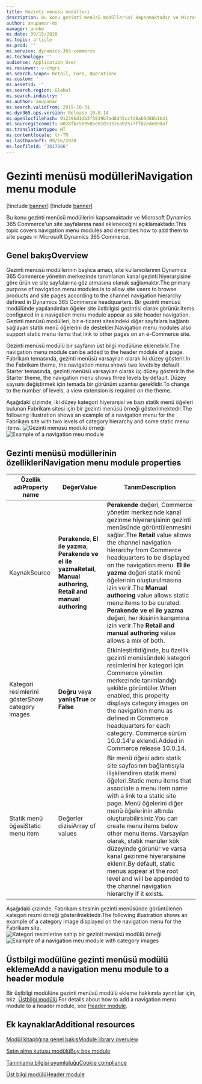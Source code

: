 ```yaml
---
title: Gezinti menüsü modülleri
description: Bu konu gezinti menüsü modüllerini kapsamaktadır ve Microsoft Dynamics 365 Commerce'un site sayfalarına nasıl ekleneceğini açıklamaktadır.
author: anupamar-ms
manager: annbe
ms.date: 09/15/2020
ms.topic: article
ms.prod: ''
ms.service: dynamics-365-commerce
ms.technology: ''
audience: Application User
ms.reviewer: v-chgri
ms.search.scope: Retail, Core, Operations
ms.custom: ''
ms.assetid: ''
ms.search.region: Global
ms.search.industry: ''
ms.author: anupamar
ms.search.validFrom: 2019-10-31
ms.dyn365.ops.version: Release 10.0.14
ms.openlocfilehash: 91239bd1db3f5819b7ad8d45ccfd8ab0d88b1b41
ms.sourcegitcommit: 8028fbc5b9585e87d3331ea02577ff82ede090af
ms.translationtype: HT
ms.contentlocale: tr-TR
ms.lasthandoff: 09/16/2020
ms.locfileid: "3817886"
---
```

# <a name="navigation-menu-module"></a><span data-ttu-id="ae1a5-103">Gezinti menüsü modülleri</span><span class="sxs-lookup"><span data-stu-id="ae1a5-103">Navigation menu module</span></span>

[!include [banner](includes/banner.md)]
[!include [banner](includes/preview-banner.md)]

<span data-ttu-id="ae1a5-104">Bu konu gezinti menüsü modüllerini kapsamaktadır ve Microsoft Dynamics 365 Commerce'un site sayfalarına nasıl ekleneceğini açıklamaktadır.</span><span class="sxs-lookup"><span data-stu-id="ae1a5-104">This topic covers navigation menu modules and describes how to add them to site pages in Microsoft Dynamics 365 Commerce.</span></span>

## <a name="overview"></a><span data-ttu-id="ae1a5-105">Genel bakış</span><span class="sxs-lookup"><span data-stu-id="ae1a5-105">Overview</span></span>

<span data-ttu-id="ae1a5-106">Gezinti menüsü modüllerinin başlıca amacı, site kullanıcılarının Dynamics 365 Commerce yönetim merkezinde tanımlanan kanal gezinti hiyerarşisine göre ürün ve site sayfalarına göz atmasına olanak sağlamaktır.</span><span class="sxs-lookup"><span data-stu-id="ae1a5-106">The primary purpose of navigation menu modules is to allow site users to browse products and site pages according to the channel navigation hierarchy defined in Dynamics 365 Commerce headquarters.</span></span> <span data-ttu-id="ae1a5-107">Bir gezinti menüsü modülünde yapılandırılan öğeler site üstbilgisi gezintisi olarak görünür.</span><span class="sxs-lookup"><span data-stu-id="ae1a5-107">Items configured in a navigation menu module appear as site header navigation.</span></span> <span data-ttu-id="ae1a5-108">Gezinti menüsü modülleri, bir e-ticaret sitesindeki diğer sayfalara bağlantı sağlayan statik menü öğelerini de destekler.</span><span class="sxs-lookup"><span data-stu-id="ae1a5-108">Navigation menu modules also support static menu items that link to other pages on an e-Commerce site.</span></span>

<span data-ttu-id="ae1a5-109">Gezinti menüsü modülü bir sayfanın üst bilgi modülüne eklenebilir.</span><span class="sxs-lookup"><span data-stu-id="ae1a5-109">The navigation menu module can be added to the header module of a page.</span></span> <span data-ttu-id="ae1a5-110">Fabrikam temasında, gezinti menüsü varsayılan olarak iki düzey gösterir.</span><span class="sxs-lookup"><span data-stu-id="ae1a5-110">In the Fabrikam theme, the navigation menu shows two levels by default.</span></span> <span data-ttu-id="ae1a5-111">Starter temasında, gezinti menüsü varsayılan olarak üç düzey gösterir.</span><span class="sxs-lookup"><span data-stu-id="ae1a5-111">In the Starter theme, the navigation menu shows three levels by default.</span></span> <span data-ttu-id="ae1a5-112">Düzey sayısını değiştirmek için temada bir görünüm uzantısı gereklidir.</span><span class="sxs-lookup"><span data-stu-id="ae1a5-112">To change to the number of levels, a view extension is required on the theme.</span></span>

<span data-ttu-id="ae1a5-113">Aşağıdaki çizimde, iki düzey kategori hiyerarşisi ve bazı statik menü öğeleri bulunan Fabrikam sitesi için bir gezinti menüsü örneği gösterilmektedir.</span><span class="sxs-lookup"><span data-stu-id="ae1a5-113">The following illustration shows an example of a navigation menu for the Fabrikam site with two levels of category hierarchy and some static menu items.</span></span>
<span data-ttu-id="ae1a5-114">![Gezinti menüsü modülü örneği](./media/ecommerce-header.png)</span><span class="sxs-lookup"><span data-stu-id="ae1a5-114">![Example of a navigation meu module](./media/ecommerce-header.png)</span></span>

## <a name="navigation-menu-module-properties"></a><span data-ttu-id="ae1a5-115">Gezinti menüsü modüllerinin özellikleri</span><span class="sxs-lookup"><span data-stu-id="ae1a5-115">Navigation menu module properties</span></span>

| <span data-ttu-id="ae1a5-116">Özellik adı</span><span class="sxs-lookup"><span data-stu-id="ae1a5-116">Property name</span></span>             | <span data-ttu-id="ae1a5-117">Değer</span><span class="sxs-lookup"><span data-stu-id="ae1a5-117">Value</span></span>                 | <span data-ttu-id="ae1a5-118">Tanım</span><span class="sxs-lookup"><span data-stu-id="ae1a5-118">Description</span></span> |
|---------------------------|-----------------------|-------------|
| <span data-ttu-id="ae1a5-119">Kaynak</span><span class="sxs-lookup"><span data-stu-id="ae1a5-119">Source</span></span>                  | <span data-ttu-id="ae1a5-120">**Perakende**, **El ile yazma**, **Perakende ve el ile yazma**</span><span class="sxs-lookup"><span data-stu-id="ae1a5-120">**Retail**, **Manual authoring**, **Retail and manual authoring**</span></span> | <span data-ttu-id="ae1a5-121">**Perakende** değeri, Commerce yönetim merkezinde kanal gezinme hiyerarşisinin gezinti menüsünde görüntülenmesini sağlar.</span><span class="sxs-lookup"><span data-stu-id="ae1a5-121">The **Retail** value allows the channel navigation hierarchy from Commerce headquarters to be displayed on the navigation menu.</span></span> <span data-ttu-id="ae1a5-122">**El ile yazma** değeri statik menü öğelerinin oluşturulmasına izin verir.</span><span class="sxs-lookup"><span data-stu-id="ae1a5-122">The **Manual authoring** value allows static menu items to be curated.</span></span> <span data-ttu-id="ae1a5-123">**Perakende ve el ile yazma** değeri, her ikisinin karışımına izin verir.</span><span class="sxs-lookup"><span data-stu-id="ae1a5-123">The **Retail and manual authoring** value allows a mix of both.</span></span> |
| <span data-ttu-id="ae1a5-124">Kategori resimlerini göster</span><span class="sxs-lookup"><span data-stu-id="ae1a5-124">Show category images</span></span> | <span data-ttu-id="ae1a5-125">**Doğru** veya **yanlış**</span><span class="sxs-lookup"><span data-stu-id="ae1a5-125">**True** or **False**</span></span>    | <span data-ttu-id="ae1a5-126">Etkinleştirildiğinde, bu özellik gezinti menüsündeki kategori resimlerini her kategori için Commerce yönetim merkezinde tanımlandığı şekilde görüntüler.</span><span class="sxs-lookup"><span data-stu-id="ae1a5-126">When enabled, this property displays category images on the navigation menu as defined in Commerce headquarters for each category.</span></span> <span data-ttu-id="ae1a5-127">Commerce sürüm 10.0.14'e eklendi.</span><span class="sxs-lookup"><span data-stu-id="ae1a5-127">Added in Commerce release 10.0.14.</span></span> |
| <span data-ttu-id="ae1a5-128">Statik menü öğesi</span><span class="sxs-lookup"><span data-stu-id="ae1a5-128">Static menu item</span></span>| <span data-ttu-id="ae1a5-129">Değerler dizisi</span><span class="sxs-lookup"><span data-stu-id="ae1a5-129">Array of values</span></span>| <span data-ttu-id="ae1a5-130">Bir menü öğesi adını statik site sayfasının bağlantısıyla ilişkilendiren statik menü öğeleri.</span><span class="sxs-lookup"><span data-stu-id="ae1a5-130">Static menu items that associate a menu item name with a link to a static site page.</span></span> <span data-ttu-id="ae1a5-131">Menü öğelerini diğer menü öğelerinin altında oluşturabilirsiniz.</span><span class="sxs-lookup"><span data-stu-id="ae1a5-131">You can create menu items below other menu items.</span></span> <span data-ttu-id="ae1a5-132">Varsayılan olarak, statik menüler kök düzeyinde görünür ve varsa kanal gezinme hiyerarşisine eklenir.</span><span class="sxs-lookup"><span data-stu-id="ae1a5-132">By default, static menus appear at the root level and will be appended to the channel navigation hierarchy if it exists.</span></span> |

<span data-ttu-id="ae1a5-133">Aşağıdaki çizimde, Fabrikam sitesinin gezinti menüsünde görüntülenen kategori resmi örneği gösterilmektedir.</span><span class="sxs-lookup"><span data-stu-id="ae1a5-133">The following illustration shows an example of a category image displayed on the navigation menu for the Fabrikam site.</span></span>
<span data-ttu-id="ae1a5-134">![Kategori resimlerine sahip bir gezinti menüsü modülü örneği](./media/ecommerce-categoryimages.PNG)</span><span class="sxs-lookup"><span data-stu-id="ae1a5-134">![Example of a navigation meu module with category images](./media/ecommerce-categoryimages.PNG)</span></span>

## <a name="add-a-navigation-menu-module-to-a-header-module"></a><span data-ttu-id="ae1a5-135">Üstbilgi modülüne gezinti menüsü modülü ekleme</span><span class="sxs-lookup"><span data-stu-id="ae1a5-135">Add a navigation menu module to a header module</span></span>

<span data-ttu-id="ae1a5-136">Bir üstbilgi modülüne gezinti menüsü modülü ekleme hakkında ayrıntılar için, bkz. [Üstbilgi modülü](author-header-module.md).</span><span class="sxs-lookup"><span data-stu-id="ae1a5-136">For details about how to add a navigation menu module to a header module, see [Header module](author-header-module.md).</span></span>

## <a name="additional-resources"></a><span data-ttu-id="ae1a5-137">Ek kaynaklar</span><span class="sxs-lookup"><span data-stu-id="ae1a5-137">Additional resources</span></span>

[<span data-ttu-id="ae1a5-138">Modül kitaplığına genel bakış</span><span class="sxs-lookup"><span data-stu-id="ae1a5-138">Module library overview</span></span>](starter-kit-overview.md)

[<span data-ttu-id="ae1a5-139">Satın alma kutusu modülü</span><span class="sxs-lookup"><span data-stu-id="ae1a5-139">Buy box module</span></span>](add-buy-box.md)

[<span data-ttu-id="ae1a5-140">Tanımlama bilgisi uyumluluğu</span><span class="sxs-lookup"><span data-stu-id="ae1a5-140">Cookie compliance</span></span>](cookie-compliance.md)

[<span data-ttu-id="ae1a5-141">Üst bilgi modülü</span><span class="sxs-lookup"><span data-stu-id="ae1a5-141">Header module</span></span>](author-header-module.md)
